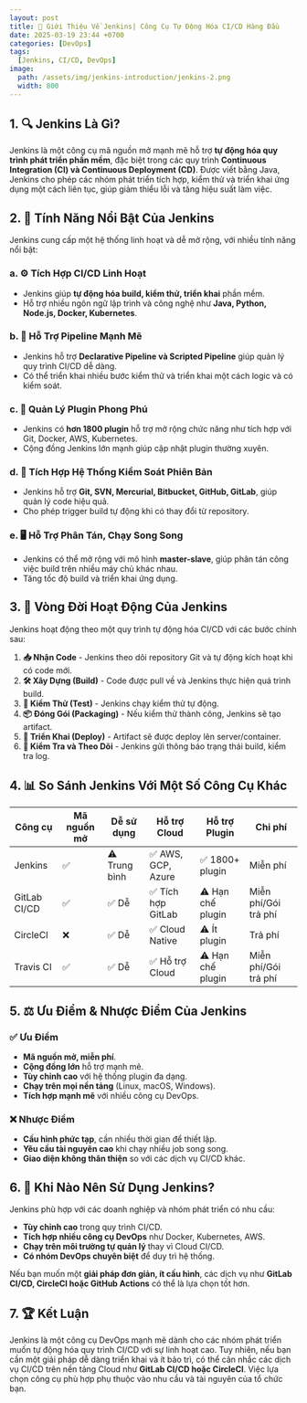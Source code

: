 ```yaml
---
layout: post
title: 🚀 Giới Thiệu Về Jenkins| Công Cụ Tự Động Hóa CI/CD Hàng Đầu
date: 2025-03-19 23:44 +0700
categories: [DevOps]
tags:
  [Jenkins, CI/CD, DevOps]
image:
  path: /assets/img/jenkins-introduction/jenkins-2.png
  width: 800
---
```


## 1. 🔍 Jenkins Là Gì?
Jenkins là một công cụ mã nguồn mở mạnh mẽ hỗ trợ **tự động hóa quy trình phát triển phần mềm**, đặc biệt trong các quy trình **Continuous Integration (CI) và Continuous Deployment (CD)**. Được viết bằng Java, Jenkins cho phép các nhóm phát triển tích hợp, kiểm thử và triển khai ứng dụng một cách liên tục, giúp giảm thiểu lỗi và tăng hiệu suất làm việc.

## 2. 🌟 Tính Năng Nổi Bật Của Jenkins
Jenkins cung cấp một hệ thống linh hoạt và dễ mở rộng, với nhiều tính năng nổi bật:

### a. ⚙️ **Tích Hợp CI/CD Linh Hoạt**
- Jenkins giúp **tự động hóa build, kiểm thử, triển khai** phần mềm.
- Hỗ trợ nhiều ngôn ngữ lập trình và công nghệ như **Java, Python, Node.js, Docker, Kubernetes**.

### b. 🔗 **Hỗ Trợ Pipeline Mạnh Mẽ**
- Jenkins hỗ trợ **Declarative Pipeline và Scripted Pipeline** giúp quản lý quy trình CI/CD dễ dàng.
- Có thể triển khai nhiều bước kiểm thử và triển khai một cách logic và có kiểm soát.

### c. 🔌 **Quản Lý Plugin Phong Phú**
- Jenkins có **hơn 1800 plugin** hỗ trợ mở rộng chức năng như tích hợp với Git, Docker, AWS, Kubernetes.
- Cộng đồng Jenkins lớn mạnh giúp cập nhật plugin thường xuyên.

### d. 📂 **Tích Hợp Hệ Thống Kiểm Soát Phiên Bản**
- Jenkins hỗ trợ **Git, SVN, Mercurial, Bitbucket, GitHub, GitLab**, giúp quản lý code hiệu quả.
- Cho phép trigger build tự động khi có thay đổi từ repository.

### e. 🖥️ **Hỗ Trợ Phân Tán, Chạy Song Song**
- Jenkins có thể mở rộng với mô hình **master-slave**, giúp phân tán công việc build trên nhiều máy chủ khác nhau.
- Tăng tốc độ build và triển khai ứng dụng.

## 3. 🔄 Vòng Đời Hoạt Động Của Jenkins

Jenkins hoạt động theo một quy trình tự động hóa CI/CD với các bước chính sau:

1. **📥 Nhận Code** - Jenkins theo dõi repository Git và tự động kích hoạt khi có code mới.
2. **🛠 Xây Dựng (Build)** - Code được pull về và Jenkins thực hiện quá trình build.
3. **🧪 Kiểm Thử (Test)** - Jenkins chạy kiểm thử tự động.
4. **📦 Đóng Gói (Packaging)** - Nếu kiểm thử thành công, Jenkins sẽ tạo artifact.
5. **🚀 Triển Khai (Deploy)** - Artifact sẽ được deploy lên server/container.
6. **🔄 Kiểm Tra và Theo Dõi** - Jenkins gửi thông báo trạng thái build, kiểm tra log.

## 4. 📊 So Sánh Jenkins Với Một Số Công Cụ Khác

| Công cụ     | Mã nguồn mở | Dễ sử dụng | Hỗ trợ Cloud | Hỗ trợ Plugin | Chi phí |
|------------|------------|------------|--------------|--------------|---------|
| Jenkins    | ✅         | ⚠️ Trung bình | ✅ AWS, GCP, Azure | ✅ 1800+ plugin | Miễn phí |
| GitLab CI/CD | ✅         | ✅ Dễ | ✅ Tích hợp GitLab | ⚠️ Hạn chế plugin | Miễn phí/Gói trả phí |
| CircleCI   | ❌         | ✅ Dễ | ✅ Cloud Native | ⚠️ Ít plugin | Trả phí |
| Travis CI  | ✅         | ✅ Dễ | ✅ Hỗ trợ Cloud | ⚠️ Hạn chế plugin | Miễn phí/Gói trả phí |

## 5. ⚖️ Ưu Điểm & Nhược Điểm Của Jenkins

### ✅ Ưu Điểm
- **Mã nguồn mở, miễn phí**.
- **Cộng đồng lớn** hỗ trợ mạnh mẽ.
- **Tùy chỉnh cao** với hệ thống plugin đa dạng.
- **Chạy trên mọi nền tảng** (Linux, macOS, Windows).
- **Tích hợp mạnh mẽ** với nhiều công cụ DevOps.

### ❌ Nhược Điểm
- **Cấu hình phức tạp**, cần nhiều thời gian để thiết lập.
- **Yêu cầu tài nguyên cao** khi chạy nhiều job song song.
- **Giao diện không thân thiện** so với các dịch vụ CI/CD khác.

## 6. 🎯 Khi Nào Nên Sử Dụng Jenkins?

Jenkins phù hợp với các doanh nghiệp và nhóm phát triển có nhu cầu:
- **Tùy chỉnh cao** trong quy trình CI/CD.
- **Tích hợp nhiều công cụ DevOps** như Docker, Kubernetes, AWS.
- **Chạy trên môi trường tự quản lý** thay vì Cloud CI/CD.
- **Có nhóm DevOps chuyên biệt** để duy trì hệ thống.

Nếu bạn muốn một **giải pháp đơn giản, ít cấu hình**, các dịch vụ như **GitLab CI/CD, CircleCI hoặc GitHub Actions** có thể là lựa chọn tốt hơn.

## 7. 🏆 Kết Luận
Jenkins là một công cụ DevOps mạnh mẽ dành cho các nhóm phát triển muốn tự động hóa quy trình CI/CD với sự linh hoạt cao. Tuy nhiên, nếu bạn cần một giải pháp dễ dàng triển khai và ít bảo trì, có thể cân nhắc các dịch vụ CI/CD trên nền tảng Cloud như **GitLab CI/CD hoặc CircleCI**. Việc lựa chọn công cụ phù hợp phụ thuộc vào nhu cầu và tài nguyên của tổ chức bạn.